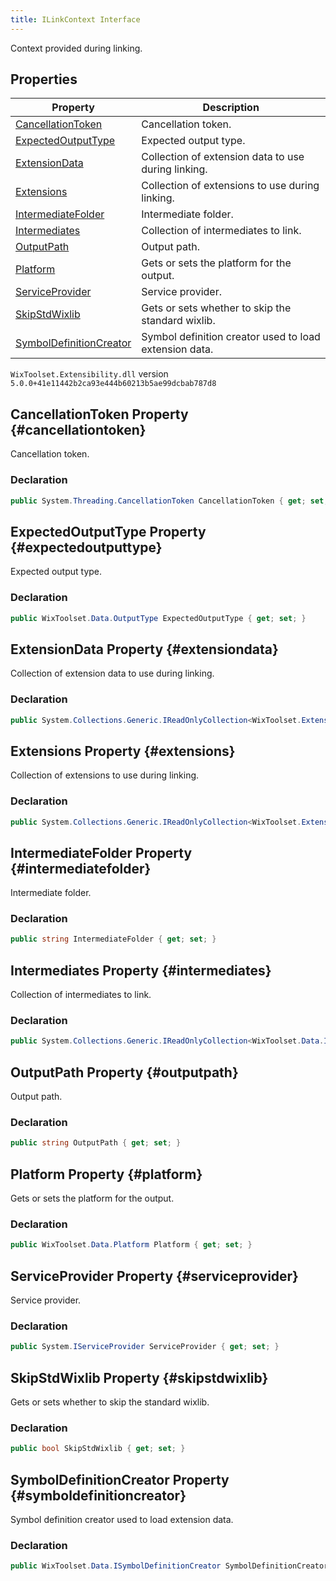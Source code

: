 ```yaml
---
title: ILinkContext Interface
---
```

Context provided during linking.
## Properties
| Property | Description |
| ------ | ----------- |
| [CancellationToken](#cancellationtoken) | Cancellation token. |
| [ExpectedOutputType](#expectedoutputtype) | Expected output type. |
| [ExtensionData](#extensiondata) | Collection of extension data to use during linking. |
| [Extensions](#extensions) | Collection of extensions to use during linking. |
| [IntermediateFolder](#intermediatefolder) | Intermediate folder. |
| [Intermediates](#intermediates) | Collection of intermediates to link. |
| [OutputPath](#outputpath) | Output path. |
| [Platform](#platform) | Gets or sets the platform for the output. |
| [ServiceProvider](#serviceprovider) | Service provider. |
| [SkipStdWixlib](#skipstdwixlib) | Gets or sets whether to skip the standard wixlib. |
| [SymbolDefinitionCreator](#symboldefinitioncreator) | Symbol definition creator used to load extension data. |
`WixToolset.Extensibility.dll` version `5.0.0+41e11442b2ca93e444b60213b5ae99dcbab787d8`
## CancellationToken Property {#cancellationtoken}
Cancellation token.
### Declaration
```cs
public System.Threading.CancellationToken CancellationToken { get; set; }
```
## ExpectedOutputType Property {#expectedoutputtype}
Expected output type.
### Declaration
```cs
public WixToolset.Data.OutputType ExpectedOutputType { get; set; }
```
## ExtensionData Property {#extensiondata}
Collection of extension data to use during linking.
### Declaration
```cs
public System.Collections.Generic.IReadOnlyCollection<WixToolset.Extensibility.IExtensionData> ExtensionData { get; set; }
```
## Extensions Property {#extensions}
Collection of extensions to use during linking.
### Declaration
```cs
public System.Collections.Generic.IReadOnlyCollection<WixToolset.Extensibility.ILinkerExtension> Extensions { get; set; }
```
## IntermediateFolder Property {#intermediatefolder}
Intermediate folder.
### Declaration
```cs
public string IntermediateFolder { get; set; }
```
## Intermediates Property {#intermediates}
Collection of intermediates to link.
### Declaration
```cs
public System.Collections.Generic.IReadOnlyCollection<WixToolset.Data.Intermediate> Intermediates { get; set; }
```
## OutputPath Property {#outputpath}
Output path.
### Declaration
```cs
public string OutputPath { get; set; }
```
## Platform Property {#platform}
Gets or sets the platform for the output.
### Declaration
```cs
public WixToolset.Data.Platform Platform { get; set; }
```
## ServiceProvider Property {#serviceprovider}
Service provider.
### Declaration
```cs
public System.IServiceProvider ServiceProvider { get; set; }
```
## SkipStdWixlib Property {#skipstdwixlib}
Gets or sets whether to skip the standard wixlib.
### Declaration
```cs
public bool SkipStdWixlib { get; set; }
```
## SymbolDefinitionCreator Property {#symboldefinitioncreator}
Symbol definition creator used to load extension data.
### Declaration
```cs
public WixToolset.Data.ISymbolDefinitionCreator SymbolDefinitionCreator { get; set; }
```

